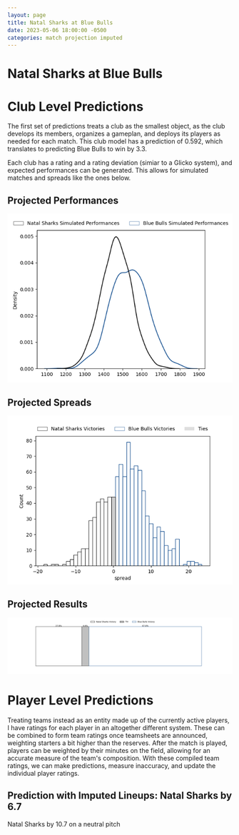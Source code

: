 ```yaml
---  
layout: page  
title: Natal Sharks at Blue Bulls  
date: 2023-05-06 18:00:00 -0500  
categories: match projection imputed  
---
```

# Natal Sharks at Blue Bulls

# Club Level Predictions


The first set of predictions treats a club as the smallest object, as the club develops its members, organizes a gameplan, and deploys its players as needed for each match. This club model has a prediction of 0.592, which translates to predicting Blue Bulls to win by 3.3.

Each club has a rating and a rating deviation (simiar to a Glicko system), and expected performances can be generated. This allows for simulated matches and spreads like the ones below.
## Projected Performances


![Projected Performances](plots/performances_2023-05-06-BlueBulls-NatalSharks.png)
## Projected Spreads


![Projected Spreads](plots/spreads_2023-05-06-BlueBulls-NatalSharks.png)
## Projected Results


![Projected Results](plots/resultbar_2023-05-06-BlueBulls-NatalSharks.png)
# Player Level Predictions


Treating teams instead as an entity made up of the currently active players, I have ratings for each player in an altogether different system. These can be combined to form team ratings once teamsheets are announced, weighting starters a bit higher than the reserves. After the match is played, players can be weighted by their minutes on the field, allowing for an accurate measure of the team's composition. With these compiled team ratings, we can make predictions, measure inaccuracy, and update the individual player ratings.
## Prediction with Imputed Lineups: Natal Sharks by 6.7


Natal Sharks by 10.7 on a neutral pitch


